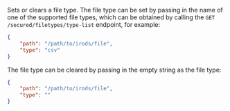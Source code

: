 Sets or clears a file type. The file type can be set by passing in the name of one of the supported file types, which
can be obtained by calling the `GET /secured/filetypes/type-list` endpoint, for example:

``` json
{
    "path": "/path/to/irods/file",
    "type": "csv"
}
```

The file type can be cleared by passing in the empty string as the file type:

``` json
{
    "path": "/path/to/irods/file",
    "type": ""
}
```
